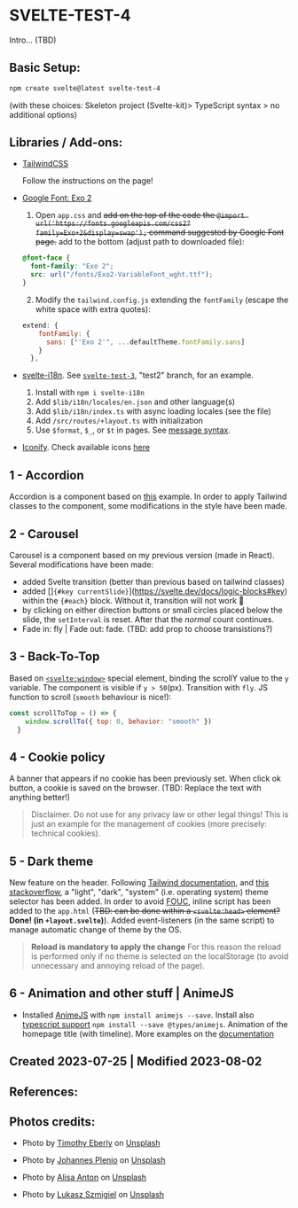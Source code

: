# SVELTE-TEST-4

Intro... (TBD)
## Basic Setup:
```zsh
npm create svelte@latest svelte-test-4
``` 
(with these choices: Skeleton project (Svelte-kit)> TypeScript syntax > no additional options)

## Libraries / Add-ons:
- [TailwindCSS](https://tailwindcss.com/docs/guides/sveltekit) 

  Follow the instructions on the page!

- [Google Font: Exo 2](https://fonts.google.com/specimen/Exo+2?query=exo+2)

  1. Open `app.css` and ~~add on the top of the code the `@import url('https://fonts.googleapis.com/css2?family=Exo+2&display=swap');` command suggested by Google Font page.~~  add to the bottom (adjust path to downloaded file):
  ```css
  @font-face {
    font-family: "Exo 2";
    src: url("/fonts/Exo2-VariableFont_wght.ttf");
  }
  ```
  2. Modify the `tailwind.config.js` extending the `fontFamily` (escape the white space with extra quotes): 
  ```js
  extend: {
      fontFamily: {
        sans: ["'Exo 2'", ...defaultTheme.fontFamily.sans]
      }
    },  
  ```
- [svelte-i18n](https://www.npmjs.com/package/svelte-i18n). See [`svelte-test-3`](https://github.com/andrealacamera/svelte-test-3), "test2" branch, for an example. 

  1. Install with `npm i svelte-i18n`
  2. Add `$lib/i18n/locales/en.json` and other language(s) 
  3. Add `$lib/i18n/index.ts` with async loading locales (see the file)
  4. Add `/src/routes/+layout.ts` with initialization
  5. Use `$format`, `$_`, or `$t` in pages. See [message syntax](https://formatjs.io/docs/core-concepts/icu-syntax).

- [Iconify](https://iconify.design/). Check available icons [here](https://icon-sets.iconify.design/bi/)


## 1 - Accordion

Accordion is a component based on [this](https://svelte.dev/repl/c109f83f3c114cb7829f04fe2440ef94?version=4.1.1) example. In order to apply Tailwind classes to the component, some modifications in the style have been made.

## 2 - Carousel

Carousel is a component based on my previous version (made in React). Several modifications have been made:
- added Svelte transition (better than previous based on tailwind classes)
- added []`{#key currentSlide}`](https://svelte.dev/docs/logic-blocks#key) within the `{#each}` block. Without it, transition will not work 🤔  
- by clicking on either direction buttons or small circles placed below the slide, the `setInterval` is reset. After that the _normal_ count continues.
- Fade in: fly | Fade out: fade. (TBD: add prop to choose transistions?)

## 3 - Back-To-Top 

Based on [`<svelte:window>`](https://svelte.dev/docs/special-elements#svelte-window) special element, binding the scrollY value to the `y` variable. The component is visible if `y > 50`(px). Transition with `fly`. JS function to scroll (`smooth` behaviour is nice!):
```js
const scrollToTop = () => {
    window.scrollTo({ top: 0, behavior: "smooth" })
  }
```  

## 4 - Cookie policy

A banner that appears if no cookie has been previously set. When click ok button, a cookie is saved on the browser. (TBD: Replace the text with anything better!)

> Disclaimer. Do not use for any privacy law or other legal things! This is just an example for the management of cookies (more precisely: technical cookies).

## 5 - Dark theme

New feature on the header. Following [Tailwind documentation](), and [this stackoverflow](https://stackoverflow.com/questions/59621784/how-to-detect-prefers-color-scheme-change-in-javascript), a "light", "dark", "system" (i.e. operating system) theme selector has been added. In order to avoid [FOUC](https://en.wikipedia.org/wiki/Flash_of_unstyled_content), inline script has been added to the `app.html` (~~TBD: can be done within a `<svelte:head>` element?~~ **Done! (in `+layout.svelte`)**). Added event-listeners (in the same script) to manage automatic change of theme by the OS. 

> **Reload is mandatory to apply the change** For this reason the reload is performed only if no theme is selected on the localStorage (to avoid unnecessary and annoying reload of the page).

## 6 - Animation and other stuff | AnimeJS

 - Installed [AnimeJS](https://animejs.com) with `npm install animejs --save`. Install also [typescript support](https://www.npmjs.com/package/@types/animejs)  `npm install --save @types/animejs`. Animation of the homepage title (with timeline). More examples on the [documentation](https://animejs.com/documentation/)


## Created 2023-07-25 | Modified 2023-08-02

## References:

## Photos credits: 
- Photo by <a href="https://unsplash.com/@timothyeberly?utm_source=unsplash&utm_medium=referral&utm_content=creditCopyText">Timothy Eberly</a> on <a href="https://unsplash.com/wallpapers/nature/autumn?utm_source=unsplash&utm_medium=referral&utm_content=creditCopyText">Unsplash</a>
  
- Photo by <a href="https://unsplash.com/@jplenio?utm_source=unsplash&utm_medium=referral&utm_content=creditCopyText">Johannes Plenio</a> on <a href="https://unsplash.com/wallpapers/nature/autumn?utm_source=unsplash&utm_medium=referral&utm_content=creditCopyText">Unsplash</a>
  
- Photo by <a href="https://unsplash.com/@alisaanton?utm_source=unsplash&utm_medium=referral&utm_content=creditCopyText">Alisa Anton</a> on <a href="https://unsplash.com/wallpapers/nature/autumn?utm_source=unsplash&utm_medium=referral&utm_content=creditCopyText">Unsplash</a>
  
- Photo by <a href="https://unsplash.com/@szmigieldesign?utm_source=unsplash&utm_medium=referral&utm_content=creditCopyText">Lukasz Szmigiel</a> on <a href="https://unsplash.com/wallpapers/nature/autumn?utm_source=unsplash&utm_medium=referral&utm_content=creditCopyText">Unsplash</a>
  